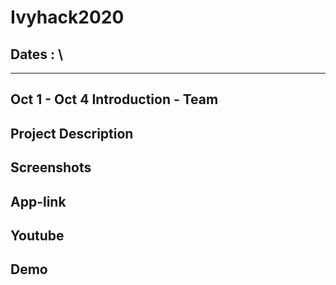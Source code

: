 # Ivyhack2020
## Dates : \
---
Oct 1 - Oct 4
Introduction - Team 
---
Project Description
---
Screenshots
---
App-link
---
Youtube
---
Demo
---

